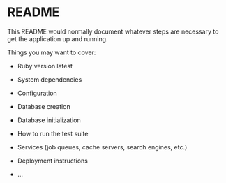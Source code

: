 # README

This README would normally document whatever steps are necessary to get the
application up and running.

Things you may want to cover:

* Ruby version
  latest

* System dependencies

* Configuration

* Database creation

* Database initialization

* How to run the test suite

* Services (job queues, cache servers, search engines, etc.)

* Deployment instructions

* ...
